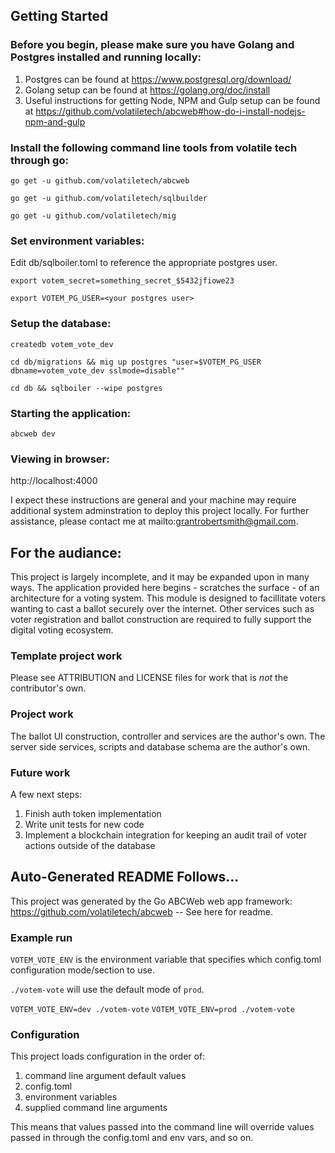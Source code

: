## Getting Started 

### Before you begin, please make sure you have Golang and Postgres installed and running locally:

1. Postgres can be found at https://www.postgresql.org/download/
2. Golang setup can be found at https://golang.org/doc/install
3. Useful instructions for getting Node, NPM and Gulp setup can be found at https://github.com/volatiletech/abcweb#how-do-i-install-nodejs-npm-and-gulp


### Install the following command line tools from volatile tech through go:

`go get -u github.com/volatiletech/abcweb`

`go get -u github.com/volatiletech/sqlbuilder`

`go get -u github.com/volatiletech/mig`


### Set environment variables:

Edit db/sqlboiler.toml to reference the appropriate postgres user.

`export votem_secret=something_secret_$5432jfiowe23`

`export VOTEM_PG_USER=<your postgres user>`


### Setup the database:

`createdb votem_vote_dev`

`cd db/migrations && mig up postgres "user=$VOTEM_PG_USER dbname=votem_vote_dev sslmode=disable""`

`cd db && sqlboiler --wipe postgres`


### Starting the application:

`abcweb dev`


### Viewing in browser:

http://localhost:4000


I expect these instructions are general and your machine may require additional system 
adminstration to deploy this project locally. For further assistance, please contact me 
at mailto:grantrobertsmith@gmail.com.


## For the audiance:

This project is largely incomplete, and it may be expanded upon in many ways. The application 
provided here begins - scratches the surface - of an architecture for a voting system. This module 
is designed to facillitate voters wanting to cast a ballot securely over the internet. Other services 
such as voter registration and ballot construction are required to fully support the digital voting 
ecosystem.


### Template project work

Please see ATTRIBUTION and LICENSE files for work that is _not_ the contributor's own.


### Project work

The ballot UI construction, controller and services are the author's own. The server side services, scripts 
and database schema are the author's own.


### Future work

A few next steps:

1. Finish auth token implementation
2. Write unit tests for new code
3. Implement a blockchain integration for keeping an audit trail of voter actions outside of the database


## Auto-Generated README Follows...

This project was generated by the Go ABCWeb web app framework: 
https://github.com/volatiletech/abcweb -- See here for readme.

### Example run 

`VOTEM_VOTE_ENV` is the environment variable that specifies which
config.toml configuration mode/section to use.

`./votem-vote` will use the default mode of `prod`.

`VOTEM_VOTE_ENV=dev ./votem-vote`
`VOTEM_VOTE_ENV=prod ./votem-vote`

### Configuration

This project loads configuration in the order of:

1. command line argument default values
2. config.toml
3. environment variables
4. supplied command line arguments

This means that values passed into the command line will
override values passed in through the config.toml and env vars, and so on.
